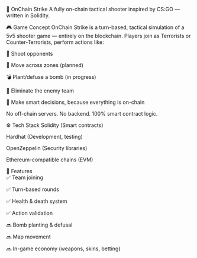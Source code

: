 🧨 OnChain Strike 
A fully on-chain tactical shooter inspired by CS:GO — written in Solidity.

<!-- Заменишь ссылку на баннер позже -->  

🎮 Game Concept
OnChain Strike is a turn-based, tactical simulation of a 5v5 shooter game — entirely on the blockchain.
Players join as Terrorists or Counter-Terrorists, perform actions like:  

🔫 Shoot opponents
  
🚶 Move across zones (planned) 

💣 Plant/defuse a bomb (in progress)   

🎯 Eliminate the enemy team  

🧠 Make smart decisions, because everything is on-chain

No off-chain servers. No backend. 100% smart contract logic.

⚙️ Tech Stack
Solidity (Smart contracts)   

Hardhat (Development, testing)

OpenZeppelin (Security libraries)  

Ethereum-compatible chains (EVM)  

🚀 Features  
✅ Team joining

✅ Turn-based rounds

✅ Health & death system

✅ Action validation

🔜 Bomb planting & defusal  

🔜 Map movement

🔜 In-game economy (weapons, skins, betting)
